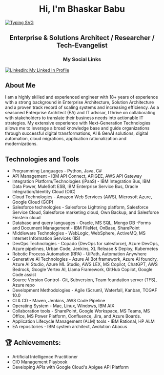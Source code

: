 <h1 align="center">Hi, I'm Bhaskar Babu </h1>

[![Typing SVG](https://readme-typing-svg.demolab.com?font=Fira+Code&duration=2000&pause=100&color=F70000&random=false&width=435&lines=Hello+World!%F0%9F%8C%8E;I'm+Bhaskar+Babu%F0%9F%9A%80)](https://git.io/typing-svg)

<h2 align="center"> Enterprise & Solutions Architect / Researcher / Tech-Evangelist </h2>

<h3 align="center"> My Social Links </h2>

[![Linkedin: My Linked In Profile](https://img.shields.io/badge/-deepaksood619-blue?style=for-the-badge&logo=Linkedin&logoColor=white&link=https://www.linkedin.com/in/deepaksood619/)](https://www.linkedin.com/in/deepaksood619/)

## About Me

I am a highly skilled and experienced engineer with 18+ years of experience with a strong background in Enterprise Architecture, Solution Architecture and a proven track record of scaling systems and increasing efficiency. As a seasoned Enterprise Architect (EA) and IT advisor, I thrive on collaborating with stakeholders to translate their business needs into actionable IT strategies. My extensive experience with Next-Generation Technologies allows me to leverage a broad knowledge base and guide organizations through successful digital transformations, AI & GenAI solutions, digital automation, cloud migrations, application rationalization and modernizations.

## Technologies and Tools
- Programming Languages	- Python, Java, C#
- API Management - IBM API Connect, APIGEE, AWS API Gateway
- Integration Platform/Technologies (iPaaS) -	IBM Integration Bus, IBM Data Power, MuleSoft ESB, IBM Enterprise Service Bus, Oracle Integration/Identity Cloud (OIC)
- Cloud Technologies -	Amazon Web Services (AWS), Microsoft Azure, Google Cloud (GCP) 
- Salesforce technologies -	Salesforce Lightning platform, Salesforce Service Cloud, Salesforce marketing cloud, Own Backup, and Salesforce Einstein cloud 
- Database and query languages - Oracle, MS SQL, Mongo DB
-Forms and Document Management	- IBM FileNet, OnBase, SharePoint
- Middleware Technologies	- WebLogic, WebSphere, ActiveMQ, MS Internet Information Services (IIS)
- DevOps Technologies	- Copado (DevOps for salesforce), Azure DevOps, Azure pipelines, Urban Code, Jenkins, XL Release & Deploy, Kubernetes
- Robotic Process Automation (RPA) -	UiPath, Automation Anywhere
- Generative AI Technologies - Azure AI Bot framework, Azure AI foundry, Azure AI Studio, Azure ML Studio, AWS LEX, MS Copilot, ChatGPT, AWS Bedrock, Google Vertex AI, Llama Framework, GitHub Copilot, Google Code assist
- Source Version Control- Git, Subversion, Team foundation server (TFS), Azure repo
- Development Methodologies -	Agile (Scrum), Waterfall, Kanban, TOGAF 10.0
- CI & CD	- Maven, Jenkins, AWS Code Pipeline
- Operating System - Mac, Linux, Windows, IBM AIX
- Collaboration tools -	SharePoint, Google Workspace, MS Teams, MS Office, MS Power Platform, Confluence, Jira, and Azure Boards.
- Application Lifecycle Management (ALM) tools -	IBM Rational, HP ALM
- EA repositories -	IBM system architect, Avolution Abacus 

## 🏆 Achievements:

- Artificial Intelligence Practitioner 
- CIO Management Playbook
- Developing APIs with Google Cloud's Apigee API Platform

<!--
**bhaskarbabu0984/bhaskarbabu0984** is a ✨ _special_ ✨ repository because its `README.md` (this file) appears on your GitHub profile.

Here are some ideas to get you started:

- 🔭 I’m currently working on ...
- 🌱 I’m currently learning ...
- 👯 I’m looking to collaborate on ...
- 🤔 I’m looking for help with ...
- 💬 Ask me about ...
- 📫 How to reach me: ...
- 😄 Pronouns: ...
- ⚡ Fun fact: ...
-->
